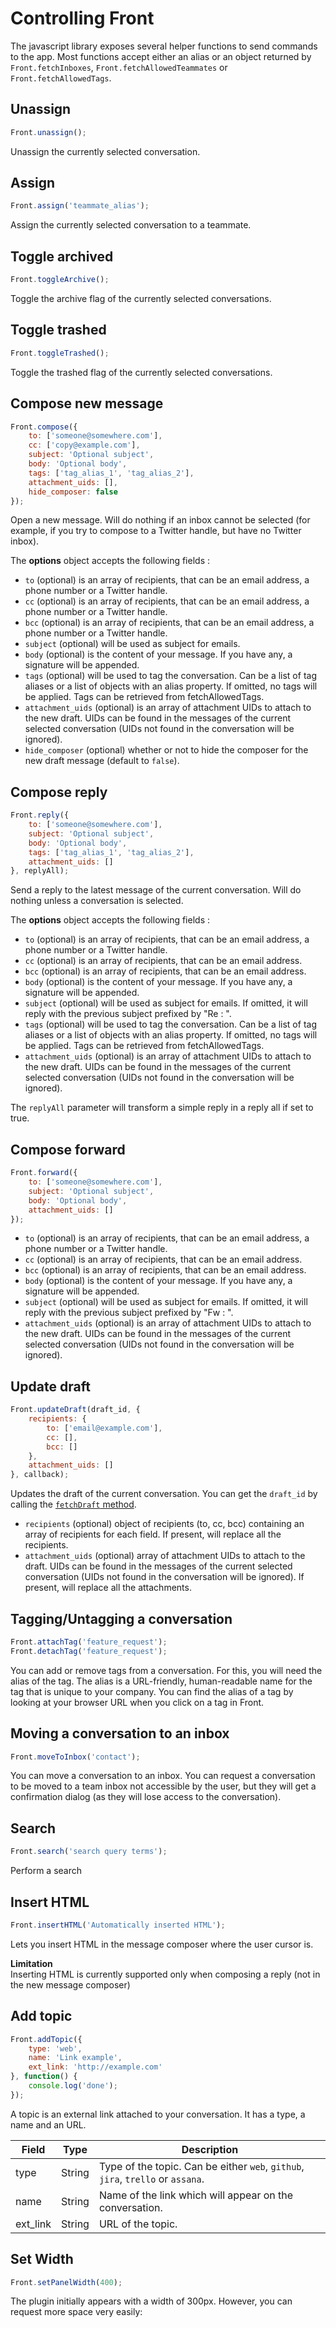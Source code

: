 # Controlling Front
The javascript library exposes several helper functions to send commands to the app. Most functions accept either an alias or an object returned by `Front.fetchInboxes`, `Front.fetchAllowedTeammates` or `Front.fetchAllowedTags`.

## Unassign

```javascript
Front.unassign();
```

Unassign the currently selected conversation.

## Assign
```javascript
Front.assign('teammate_alias');
```

Assign the currently selected conversation to a teammate.

## Toggle archived

```javascript
Front.toggleArchive();
```

Toggle the archive flag of the currently selected conversations.

## Toggle trashed

```javascript
Front.toggleTrashed();
```

Toggle the trashed flag of the currently selected conversations.

## Compose new message

```javascript
Front.compose({
    to: ['someone@somewhere.com'],
    cc: ['copy@example.com'],
    subject: 'Optional subject',
    body: 'Optional body',
    tags: ['tag_alias_1', 'tag_alias_2'],
    attachment_uids: [],
    hide_composer: false
});
```
Open a new message. Will do nothing if an inbox cannot be selected (for example, if you try to compose to a Twitter handle, but have no Twitter inbox).

The **options** object accepts the following fields :

* `to` (optional) is an array of recipients, that can be an email address, a phone number or a Twitter handle.
* `cc` (optional) is an array of recipients, that can be an email address, a phone number or a Twitter handle.
* `bcc` (optional) is an array of recipients, that can be an email address, a phone number or a Twitter handle.
* `subject` (optional) will be used as subject for emails.
* `body` (optional) is the content of your message. If you have any, a signature will be appended.
* `tags` (optional) will be used to tag the conversation. Can be a list of tag aliases or a list of objects with an alias property. If omitted, no tags will be applied. Tags can be retrieved from fetchAllowedTags.
* `attachment_uids` (optional) is an array of attachment UIDs to attach to the new draft. UIDs can be found in the messages of the current selected conversation (UIDs not found in the conversation will be ignored).
* `hide_composer` (optional) whether or not to hide the composer for the new draft message (default to `false`).

## Compose reply

```javascript
Front.reply({
    to: ['someone@somewhere.com'],
    subject: 'Optional subject',
    body: 'Optional body',
    tags: ['tag_alias_1', 'tag_alias_2'],
    attachment_uids: []
}, replyAll);
```
Send a reply to the latest message of the current conversation. Will do nothing unless a conversation is selected.

The **options** object accepts the following fields :

* `to` (optional) is an array of recipients, that can be an email address, a phone number or a Twitter handle.
* `cc` (optional) is an array of recipients, that can be an email address.
* `bcc` (optional) is an array of recipients, that can be an email address.
* `body` (optional) is the content of your message. If you have any, a signature will be appended.
* `subject` (optional) will be used as subject for emails. If omitted, it will reply with the previous subject prefixed by "Re : ".
* `tags` (optional) will be used to tag the conversation. Can be a list of tag aliases or a list of objects with an alias property. If omitted, no tags will be applied. Tags can be retrieved from fetchAllowedTags.
* `attachment_uids` (optional) is an array of attachment UIDs to attach to the new draft. UIDs can be found in the messages of the current selected conversation (UIDs not found in the conversation will be ignored).

The `replyAll` parameter will transform a simple reply in a reply all if set to true.

## Compose forward

```javascript
Front.forward({
    to: ['someone@somewhere.com'],
    subject: 'Optional subject',
    body: 'Optional body',
    attachment_uids: []
});
```

* `to` (optional) is an array of recipients, that can be an email address, a phone number or a Twitter handle.
* `cc` (optional) is an array of recipients, that can be an email address.
* `bcc` (optional) is an array of recipients, that can be an email address.
* `body` (optional) is the content of your message. If you have any, a signature will be appended.
* `subject` (optional) will be used as subject for emails. If omitted, it will reply with the previous subject prefixed by "Fw : ".
* `attachment_uids` (optional) is an array of attachment UIDs to attach to the new draft. UIDs can be found in the messages of the current selected conversation (UIDs not found in the conversation will be ignored).

## Update draft

```javascript
Front.updateDraft(draft_id, {
    recipients: {
        to: ['email@example.com'],
        cc: [],
        bcc: []
    },
    attachment_uids: []
}, callback);
```

Updates the draft of the current conversation. You can get the `draft_id` by calling the [`fetchDraft` method](#fetch-draft).

* `recipients` (optional) object of recipients (to, cc, bcc) containing an array of recipients for each field. If present, will replace all the recipients. 
* `attachment_uids` (optional) array of attachment UIDs to attach to the draft. UIDs can be found in the messages of the current selected conversation (UIDs not found in the conversation will be ignored). If present, will replace all the attachments.

## Tagging/Untagging a conversation

```javascript
Front.attachTag('feature_request');
Front.detachTag('feature_request');
```

You can add or remove tags from a conversation. For this, you will need the alias of the tag. The alias is a URL-friendly, human-readable name for the tag that is unique to your company. You can find the alias of a tag by looking at your browser URL when you click on a tag in Front.


## Moving a conversation to an inbox

```javascript
Front.moveToInbox('contact');
```

You can move a conversation to an inbox. You can request a conversation to be moved to a team inbox not accessible by the user, but they will get a confirmation dialog (as they will lose access to the conversation).

## Search

```javascript
Front.search('search query terms');
```

Perform a search

## Insert HTML

```javascript
Front.insertHTML('Automatically inserted HTML');
```

Lets you insert HTML in the message composer where the user cursor is.

<aside class="warning">
<strong>Limitation</strong><br>
Inserting HTML is currently supported only when composing a reply (not in the new message composer)
</aside>

##  Add topic

```javascript
Front.addTopic({
    type: 'web',
    name: 'Link example',
    ext_link: 'http://example.com'
}, function() {
    console.log('done');
});
```

A topic is an external link attached to your conversation. It has a type, a name and an URL.

| Field     | Type      | Description                                                                     |
|-----------|-----------|---------------------------------------------------------------------------------|
| type      | String    | Type of the topic. Can be either `web`, `github`, `jira`, `trello` or `assana`. |
| name      | String    | Name of the link which will appear on the conversation.                         |
| ext_link  | String    | URL of the topic.                                                               |

## Set Width

```javascript
Front.setPanelWidth(400);
```

The plugin initially appears with a width of 300px. However, you can request more space very easily:
